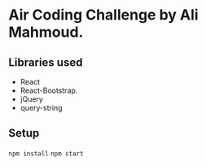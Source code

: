 # Air Coding Challenge by Ali Mahmoud.

## Libraries used
* React
* React-Bootstrap.
* jQuery
* query-string 

## Setup
`npm install`
`npm start`
